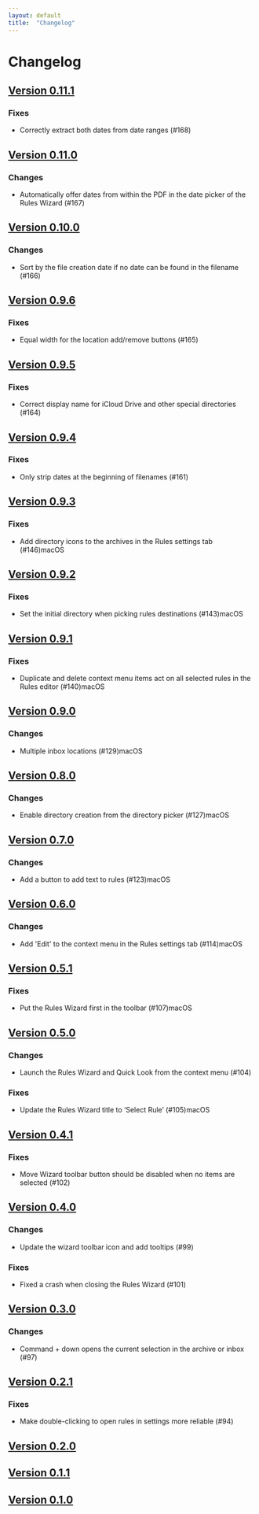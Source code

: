 ```yaml
---
layout: default
title:  "Changelog"
---
```


# Changelog

## [Version 0.11.1](https://github.com/jbmorley/fileaway/releases/tag/macOS_0.11.1)

### Fixes

- Correctly extract both dates from date ranges (#168)

## [Version 0.11.0](https://github.com/jbmorley/fileaway/releases/tag/macOS_0.11.0)

### Changes

- Automatically offer dates from within the PDF in the date picker of the Rules Wizard (#167)

## [Version 0.10.0](https://github.com/jbmorley/fileaway/releases/tag/macOS_0.10.0)

### Changes

- Sort by the file creation date if no date can be found in the filename (#166)

## [Version 0.9.6](https://github.com/jbmorley/fileaway/releases/tag/macOS_0.9.6)

### Fixes

- Equal width for the location add/remove buttons (#165)

## [Version 0.9.5](https://github.com/jbmorley/fileaway/releases/tag/macOS_0.9.5)

### Fixes

- Correct display name for iCloud Drive and other special directories (#164)

## [Version 0.9.4](https://github.com/jbmorley/fileaway/releases/tag/macOS_0.9.4)

### Fixes

- Only strip dates at the beginning of filenames (#161)

## [Version 0.9.3](https://github.com/jbmorley/fileaway/releases/tag/macOS_0.9.3)

### Fixes

- Add directory icons to the archives in the Rules settings tab (#146)macOS

## [Version 0.9.2](https://github.com/jbmorley/fileaway/releases/tag/macOS_0.9.2)

### Fixes

- Set the initial directory when picking rules destinations (#143)macOS

## [Version 0.9.1](https://github.com/jbmorley/fileaway/releases/tag/macOS_0.9.1)

### Fixes

- Duplicate and delete context menu items act on all selected rules in the Rules editor (#140)macOS

## [Version 0.9.0](https://github.com/jbmorley/fileaway/releases/tag/macOS_0.9.0)

### Changes

- Multiple inbox locations (#129)macOS

## [Version 0.8.0](https://github.com/jbmorley/fileaway/releases/tag/macOS_0.8.0)

### Changes

- Enable directory creation from the directory picker (#127)macOS

## [Version 0.7.0](https://github.com/jbmorley/fileaway/releases/tag/macOS_0.7.0)

### Changes

- Add a button to add text to rules (#123)macOS

## [Version 0.6.0](https://github.com/jbmorley/fileaway/releases/tag/macOS_0.6.0)

### Changes

- Add 'Edit' to the context menu in the Rules settings tab (#114)macOS

## [Version 0.5.1](https://github.com/jbmorley/fileaway/releases/tag/macOS_0.5.1)

### Fixes

- Put the Rules Wizard first in the toolbar (#107)macOS

## [Version 0.5.0](https://github.com/jbmorley/fileaway/releases/tag/macOS_0.5.0)

### Changes

- Launch the Rules Wizard and Quick Look from the context menu (#104)

### Fixes

- Update the Rules Wizard title to ‘Select Rule’ (#105)macOS

## [Version 0.4.1](https://github.com/jbmorley/fileaway/releases/tag/macOS_0.4.1)

### Fixes

- Move Wizard toolbar button should be disabled when no items are selected (#102)

## [Version 0.4.0](https://github.com/jbmorley/fileaway/releases/tag/macOS_0.4.0)

### Changes

- Update the wizard toolbar icon and add tooltips (#99)

### Fixes

- Fixed a crash when closing the Rules Wizard (#101)

## [Version 0.3.0](https://github.com/jbmorley/fileaway/releases/tag/macOS_0.3.0)

### Changes

- Command + down opens the current selection in the archive or inbox (#97)

## [Version 0.2.1](https://github.com/jbmorley/fileaway/releases/tag/macOS_0.2.1)

### Fixes

- Make double-clicking to open rules in settings more reliable (#94)

## [Version 0.2.0](https://github.com/jbmorley/fileaway/releases/tag/macOS_0.2.0)

## [Version 0.1.1](https://github.com/jbmorley/fileaway/releases/tag/macOS_0.1.1)

## [Version 0.1.0](https://github.com/jbmorley/fileaway/releases/tag/macOS_0.1.0)

